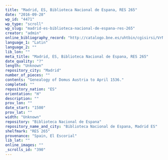 ```yaml
---
title: "Madrid, ES, Biblioteca Nacional de Espana, RES 265"
date: "2016-09-28"
wp_id: "4471"
wp_type: "scroll"
wp_slug: "madrid-es-biblioteca-nacional-de-espana-res-265"
creator: "admin"
online_bibliography_record: "http://catalogo.bne.es/uhtbin/cgisirsi/VrNCacvJ0H/BNMADRID/14510054/9"
language_1: "Latin"
language_2: ""
lib_lon: ""
meta_title: "Madrid, ES, Biblioteca Nacional de Espana, RES 265"
date_quality: "?"
length: "Unknown"
repository_city: "Madrid"
number_of_pieces: ""
contents: "Genealogy of Domus Austria to April 1536."
completed: ""
repository_nation: "ES"
orientation: "H"
description: ""
prov_lon: ""
date_start: "1500"
prov_lat: ""
width: "Unknown"
repository: "Biblioteca Nacional de Espana"
repository_name_and_city: "Biblioteca Nacional de Espana, Madrid ES"
shelfmark: "RES 265"
provenance: "Spain, El Escorial"
lib_lat: ""
online_images: ""
_scrolls_id: "390"
---
```



